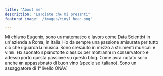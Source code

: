 ```yaml
---
title: "About me"
description: "Lasciate che mi presenti"
featured_image: '/images/vinyl_head.png'

---
```

Mi chiamo Eugenio, sono un matematico e lavoro come Data Scientist in un'azienda a Roma, in Italia. Ho da sempre una passione smisurata per tutto ciò che riguarda la musica. Sono cresciuto in mezzo a strumenti musicali e vinili. Ho suonato il pianoforte classico per molti anni in conservatorio e adesso porto questa passione su questo blog. Come avrai notato sono anche un appassionato di buon vino (specie se Italiano). Sono un assaggiatore di 1° livello ONAV.
